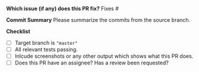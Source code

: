 **Which issue (if any) does this PR fix?**
Fixes #

**Commit Summary**
Please summarize the commits from the source branch.


**Checklist**
  - [ ] Target branch is `"master"`
  - [ ] All relevant tests passing.
  - [ ] Inlcude screenshots or any other output which shows what this PR does.
  - [ ] Does this PR have an assignee? Has a review been requested?
